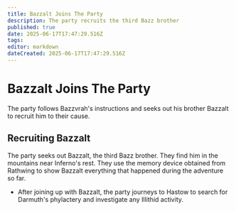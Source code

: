 ```yaml
---
title: Bazzalt Joins The Party
description: The party recruits the third Bazz brother
published: true
date: 2025-06-17T17:47:29.516Z
tags: 
editor: markdown
dateCreated: 2025-06-17T17:47:29.516Z
---
```


# Bazzalt Joins The Party
The party follows Bazzvrah's instructions and seeks out his brother Bazzalt to recruit him to their cause.


## Recruiting Bazzalt
The party seeks out Bazzalt, the third Bazz brother. They find him in the mountains near Inferno's rest. They use the memory device obtained from Rathwing to show Bazzalt everything that happened during the adventure so far.
- After joining up with Bazzalt, the party journeys to Hastow to search for Darmuth's phylactery and investigate any Illithid activity.